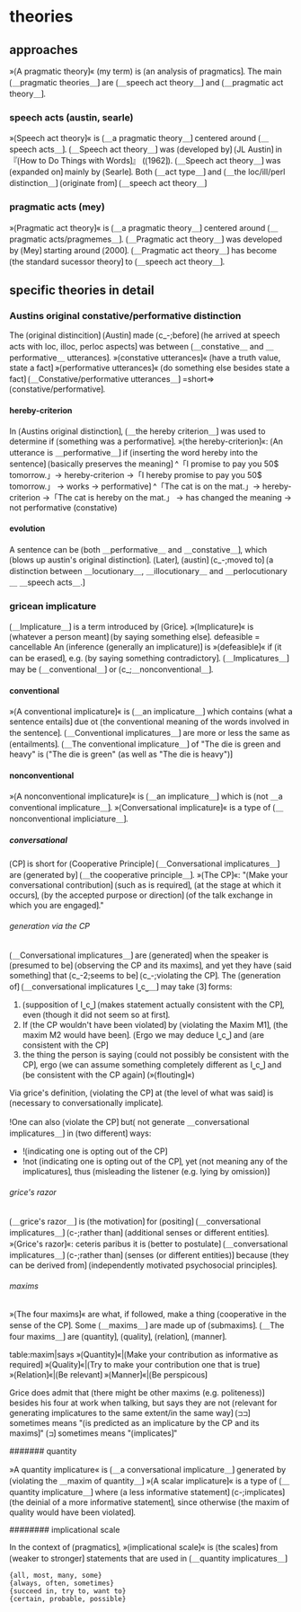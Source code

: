 # theories

## approaches

»⟮A pragmatic theory⟯« (my term) is ⟮an analysis of pragmatics⟯.
The main ⟮＿pragmatic theories＿⟯ are ⟮＿speech act theory＿⟯ and ⟮＿pragmatic act theory＿⟯.

### speech acts (austin, searle)

»⟮Speech act theory⟯« is ⟮＿a pragmatic theory＿⟯ centered around ⟮＿speech acts＿⟯.
⟮＿Speech act theory＿⟯ was ⟮developed by⟯ ⟮JL Austin⟯ in 『⟮How to Do Things with Words⟯』 (⟮1962⟯).
⟮＿Speech act theory＿⟯ was ⟮expanded on⟯ mainly by ⟮Searle⟯.
Both ⟮＿act type＿⟯ and ⟮＿the loc/ill/perl distinction＿⟯ ⟮originate from⟯ ⟮＿speech act theory＿⟯

### pragmatic acts (mey)

»⟮Pragmatic act theory⟯« is ⟮＿a pragmatic theory＿⟯ centered around ⟮＿pragmatic acts/pragmemes＿⟯.
⟮＿Pragmatic act theory＿⟯ was developed by ⟮Mey⟯ starting around ⟮2000⟯.
⟮＿Pragmatic act theory＿⟯ has become ⟮the standard sucessor theory⟯ to ⟮＿speech act theory＿⟯. 


## specific theories in detail

### Austins original constative/performative distinction

The ⟮original distincition⟯ ⟮Austin⟯ made ⟮c_-;before⟯ ⟮he arrived at speech acts with loc, illoc, perloc aspects⟯ was between ⟮＿constative＿ and ＿performative＿ utterances⟯.
»⟮constative utterances⟯« ⟮have a truth value, state a fact⟯
»⟮performative utterances⟯« ⟮do something else besides state a fact⟯
⟮＿Constative/performative utterances＿⟯ =short=> ⟮constative/performative⟯.

#### hereby-criterion

In ⟮Austins original distinction⟯, ⟮＿the hereby criterion＿⟯ was used to determine if ⟮something was a performative⟯.
»⟮the hereby-criterion⟯«: ⟮An utterance is ＿performative＿⟯ if ⟮inserting the word hereby into the sentence⟯ ⟮basically preserves the meaning⟯
^「I promise to pay you 50$ tomorrow.」→ hereby-criterion →「I hereby promise to pay you 50$ tomorrow.」 → works → performative⟯
^「The cat is on the mat.」→ hereby-criterion →「The cat is hereby on the mat.」 → has changed the meaning → not performative (constative)

#### evolution

A sentence can be ⟮both ＿performative＿ and ＿constative＿⟯, which ⟮blows up austin's original distinction⟯.
⟮Later⟯, ⟮austin⟯ ⟮c_-;moved to⟯ ⟮a distinction between ＿locutionary＿, ＿illocutionary＿ and ＿perlocutionary＿ ＿speech acts＿.⟯

### gricean implicature

⟮＿Implicature＿⟯ is a term introduced by ⟮Grice⟯.
»⟮Implicature⟯« is ⟮whatever a person meant⟯ ⟮by saying something else⟯.
defeasible = cancellable
An ⟮inference (generally an implicature)⟯ is »⟮defeasible⟯« if ⟮it can be erased⟯, e.g. ⟮by saying something contradictory⟯.
⟮＿Implicatures＿⟯ may be ⟮＿conventional＿⟯ or ⟮c_;＿nonconventional＿⟯.

#### conventional

»⟮A conventional implicature⟯« is ⟮＿an implicature＿⟯ which contains ⟮what a sentence entails⟯ due ot ⟮the conventional meaning of the words involved in the sentence⟯.
⟮＿Conventional implicatures＿⟯ are more or less the same as ⟮entailments⟯.
⟮＿The conventional implicature＿⟯ of "The die is green and heavy" is ⟮"The die is green" (as well as "The die is heavy")⟯

#### nonconventional

»⟮A nonconventional implicature⟯« is ⟮＿an implicature＿⟯ which is ⟮not ＿a conventional implicature＿⟯.
»⟮Conversational implicature⟯« is a type of ⟮＿nonconventional impliciature＿⟯.

##### conversational

⟮CP⟯ is short for ⟮Cooperative Principle⟯
⟮＿Conversational implicatures＿⟯ are ⟮generated by⟯ ⟮＿the cooperative principle＿⟯.
»⟮The CP⟯«: "⟮Make your conversational contribution⟯ ⟮such as is required⟯, ⟮at the stage at which it occurs⟯, ⟮by the accepted purpose or direction⟯ ⟮of the talk exchange in which you are engaged⟯."

###### generation via the CP

⟮＿Conversational implicatures＿⟯ are ⟮generated⟯ when the speaker is ⟮presumed to be⟯ ⟮observing the CP and its maxims⟯, and yet they have ⟮said something⟯ that ⟮c_-2;seems to be⟯ ⟮c_-;violating the CP⟯.
The ⟮generation of⟯ ⟮＿conversational implicatures I⎵c⎵＿⟯ may take ⟮3⟯ forms:
1. ⟮supposition of I⎵c⎵⟯ ⟮makes statement actually consistent with the CP⟯, even ⟮though it did not seem so at first⟯.
2. If ⟮the CP wouldn't have been violated⟯ by ⟮violating the Maxim M1⟯, ⟮the maxim M2 would have been⟯. ⟮Ergo we may deduce I⎵c⎵⟯ and ⟮are consistent with the CP⟯
3. the thing the person is saying ⟮could not possibly be consistent with the CP⟯, ergo ⟮we can assume something completely different as I⎵c⎵⟯ and ⟮be consistent with the CP again⟯ (»⟮flouting⟯«)

Via grice's definition, ⟮violating the CP⟯ at ⟮the level of what was said⟯ is ⟮necessary to conversationally implicate⟯.

!One can also ⟮violate the CP⟯ but⟮ not generate ＿conversational implicatures＿⟯ in ⟮two different⟯ ways:
- !⟮indicating one is opting out of the CP⟯
- !not ⟮indicating one is opting out of the CP⟯, yet ⟮not meaning any of the implicatures⟯, thus ⟮misleading the listener (e.g. lying by omission)⟯

###### grice's razor

⟮＿grice's razor＿⟯ is ⟮the motivation⟯ for ⟮positing⟯ ⟮＿conversational implicatures＿⟯ ⟮c-;rather than⟯ ⟮additional senses or different entities⟯.
»⟮Grice's razor⟯«: ceteris paribus it is ⟮better to postulate⟯ ⟮＿conversational implicatures＿⟯ ⟮c-;rather than⟯ ⟮senses (or different entities)⟯ because ⟮they can be derived from⟯ ⟮independently motivated psychosocial principles⟯.

###### maxims

»⟮The four maxims⟯« are what, if followed, make a thing ⟮cooperative in the sense of the CP⟯.
Some ⟮＿maxims＿⟯ are made up of ⟮submaxims⟯.
⟮＿The four maxims＿⟯ are ⟮quantity⟯, ⟮quality⟯, ⟮relation⟯, ⟮manner⟯.


table:maxim|says
»⟮Quantity⟯«|⟮Make your contribution as informative as required⟯
»⟮Quality⟯«|⟮Try to make your contribution one that is true⟯
»⟮Relation⟯«|⟮Be relevant⟯
»⟮Manner⟯«|⟮Be perspicous⟯


Grice does admit that ⟮there might be other maxims (e.g. politeness)⟯ besides his four at work when talking, but says they are not ⟮relevant for generating implicatures to the same extent/in the same way⟯
⟮⊐⊐⟯ sometimes means "⟮is predicted as an implicature by the CP and its maxims⟯"
⟮⊐⟯ sometimes means "⟮implicates⟯"

####### quantity

»A quantity implicature« is ⟮＿a conversational implicature＿⟯ generated by ⟮violating the ＿maxim of quantity＿⟯
»⟮A scalar implicature⟯« is a type of ⟮＿quantity implicature＿⟯ where ⟮a less informative statement⟯ ⟮c-;implicates⟯ ⟮the deinial of a more informative statement⟯, since otherwise ⟮the maxim of quality would have been violated⟯.

######## implicational scale

In the context of ⟮pragmatics⟯, »⟮implicational scale⟯« is ⟮the scales⟯ from ⟮weaker to stronger⟯ statements that are used in ⟮＿quantity implicatures＿⟯

```lang=text;
{all, most, many, some}
{always, often, sometimes}
{succeed in, try to, want to}
{certain, probable, possible}
```